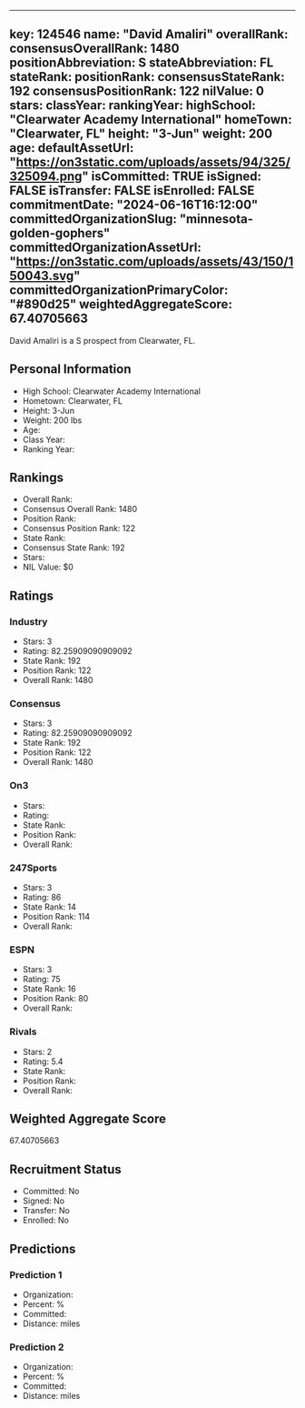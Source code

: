 ---
  key: 124546
  name: "David Amaliri"
  overallRank: 
  consensusOverallRank: 1480
  positionAbbreviation: S
  stateAbbreviation: FL
  stateRank: 
  positionRank: 
  consensusStateRank: 192
  consensusPositionRank: 122
  nilValue: 0
  stars: 
  classYear: 
  rankingYear: 
  highSchool: "Clearwater Academy International"
  homeTown: "Clearwater, FL"
  height: "3-Jun"
  weight: 200
  age: 
  defaultAssetUrl: "https://on3static.com/uploads/assets/94/325/325094.png"
  isCommitted: TRUE
  isSigned: FALSE
  isTransfer: FALSE
  isEnrolled: FALSE
  commitmentDate: "2024-06-16T16:12:00"
  committedOrganizationSlug: "minnesota-golden-gophers"
  committedOrganizationAssetUrl: "https://on3static.com/uploads/assets/43/150/150043.svg"
  committedOrganizationPrimaryColor: "#890d25"
  weightedAggregateScore: 67.40705663
  ---
  
  David Amaliri is a S prospect from Clearwater, FL.
  
  ## Personal Information
  - High School: Clearwater Academy International
  - Hometown: Clearwater, FL
  - Height: 3-Jun
  - Weight: 200 lbs
  - Age: 
  - Class Year: 
  - Ranking Year: 
  
  ## Rankings
  - Overall Rank: 
  - Consensus Overall Rank: 1480
  - Position Rank: 
  - Consensus Position Rank: 122
  - State Rank: 
  - Consensus State Rank: 192
  - Stars: 
  - NIL Value: $0
  
  ## Ratings
  
  ### Industry
  - Stars: 3
  - Rating: 82.25909090909092
  - State Rank: 192
  - Position Rank: 122
  - Overall Rank: 1480
  
  ### Consensus
  - Stars: 3
  - Rating: 82.25909090909092
  - State Rank: 192
  - Position Rank: 122
  - Overall Rank: 1480
  
  ### On3
  - Stars: 
  - Rating: 
  - State Rank: 
  - Position Rank: 
  - Overall Rank: 
  
  ### 247Sports
  - Stars: 3
  - Rating: 86
  - State Rank: 14
  - Position Rank: 114
  - Overall Rank: 
  
  ### ESPN
  - Stars: 3
  - Rating: 75
  - State Rank: 16
  - Position Rank: 80
  - Overall Rank: 
  
  ### Rivals
  - Stars: 2
  - Rating: 5.4
  - State Rank: 
  - Position Rank: 
  - Overall Rank: 
  
  ## Weighted Aggregate Score
  67.40705663
  
  ## Recruitment Status
  - Committed: No
  - Signed: No
  - Transfer: No
  - Enrolled: No
  
  
  
  ## Predictions
  
  ### Prediction 1
  - Organization: 
  - Percent: %
  - Committed: 
  - Distance:  miles
  
  ### Prediction 2
  - Organization: 
  - Percent: %
  - Committed: 
  - Distance:  miles
  
